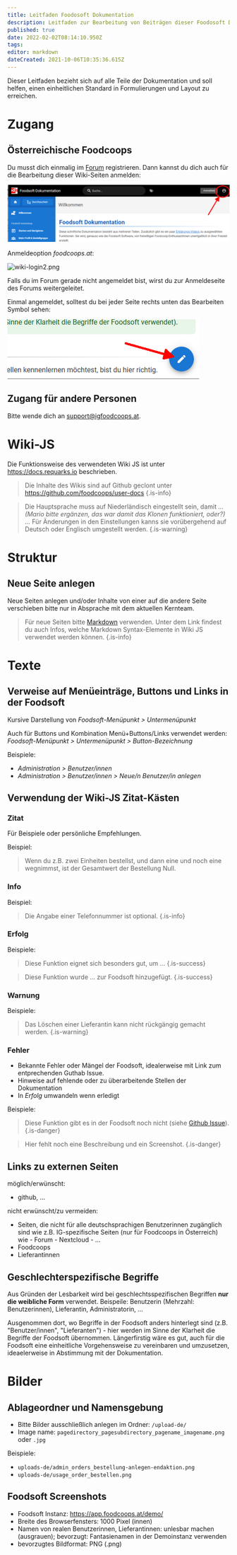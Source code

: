```yaml
---
title: Leitfaden Foodosoft Dokumentation
description: Leitfaden zur Bearbeitung von Beiträgen dieser Foodosoft Dokumentation
published: true
date: 2022-02-02T08:14:10.950Z
tags: 
editor: markdown
dateCreated: 2021-10-06T10:35:36.615Z
---
```


Dieser Leitfaden bezieht sich auf alle Teile der Dokumentation und soll helfen, einen einheitlichen Standard in Formulierungen und Layout zu erreichen.

# Zugang

## Österreichische Foodcoops
Du musst dich einmalig im [Forum](forum.foodcoops.at) registrieren. Dann kannst du dich auch für die Bearbeitung dieser Wiki-Seiten anmelden:

![wiki-login1.png](/uploads-de/wiki-login1.png)

Anmeldeoption *foodcoops.at*:

![wiki-login2.png](/uploads-de/wiki-login2.png)

Falls du im Forum gerade nicht angemeldet bist, wirst du zur Anmeldeseite des Forums weitergeleitet.

Einmal angemeldet, solltest du bei jeder Seite rechts unten das Bearbeiten Symbol sehen:

![wiki-login3.png](/uploads-de/wiki-login3.png)

## Zugang für andere Personen

Bitte wende dich an support@igfoodcoops.at.

# Wiki-JS

Die Funktionsweise des verwendeten Wiki JS ist unter https://docs.requarks.io beschrieben.


> Die Inhalte des Wikis sind auf Github geclont unter https://github.com/foodcoops/user-docs
{.is-info}

> Die Hauptsprache muss auf Niederländisch eingestellt sein, damit *... (Mario bitte ergänzen, das war damit das Klonen funktioniert, oder?) ...* Für Änderungen in den Einstellungen kanns sie vorübergehend auf Deutsch oder Englisch umgestellt werden. 
{.is-warning}

# Struktur


## Neue Seite anlegen

Neue Seiten anlegen und/oder Inhalte von einer auf die andere Seite verschieben bitte nur in Absprache mit dem aktuellen Kernteam.

> Für neue Seiten bitte [Markdown](https://docs.requarks.io/editors/markdown) verwenden. Unter dem Link findest du auch Infos, welche Markdown Syntax-Elemente in Wiki JS verwendet werden können.
{.is-info}


# Texte

## Verweise auf Menüeinträge, Buttons und Links in der Foodsoft
Kursive Darstellung von *Foodsoft-Menüpunkt > Untermenüpunkt*

Auch für Buttons und Kombination Menü+Buttons/Links verwendet werden: *Foodsoft-Menüpunkt > Untermenüpunkt > Button-Bezeichnung*

Beispiele:
- *Administration > Benutzer/innen*
- *Administration > Benutzer/innen > Neue/n Benutzer/in anlegen*

## Verwendung der Wiki-JS Zitat-Kästen 

### Zitat

Für Beispiele oder persönliche Empfehlungen.

Beispiel:
> Wenn du z.B. zwei Einheiten bestellst, und dann eine und noch eine wegnimmst, ist der Gesamtwert der Bestellung Null. 

### Info
Beispiel:
> Die Angabe einer Telefonnummer ist optional.
{.is-info}


### Erfolg


Beispiele:
> Diese Funktion eignet sich besonders gut, um ...
{.is-success}

> Diese Funktion wurde ... zur Foodsoft hinzugefügt.
{.is-success}

### Warnung

Beispiele:
> Das Löschen einer Lieferantin kann nicht rückgängig gemacht werden.
{.is-warning}



### Fehler
 - Bekannte Fehler oder Mängel der Foodsoft, idealerweise mit Link zum entprechenden Guthab Issue.
 - Hinweise auf fehlende oder zu überarbeitende Stellen der Dokumentation
 - In *Erfolg* umwandeln wenn erledigt

Beispiele:
> Diese Funktion gibt es in der Foodsoft noch nicht (siehe [Github Issue](https://github.com/foodcoops/foodsoft/issues)).
{.is-danger}

> Hier fehlt noch eine Beschreibung und ein Screenshot.
{.is-danger}

## Links zu externen Seiten

möglich/erwünscht: 
- github, ...

nicht erwünscht/zu vermeiden: 
- Seiten, die nicht für alle deutschsprachigen Benutzerinnen zugänglich sind wie z.B. IG-spezifische Seiten  (nur für Foodcoops in Österreich) wie 
      - Forum
      - Nextcloud
      - ...
- Foodcoops
- Lieferantinnen

## Geschlechterspezifische Begriffe

Aus Gründen der Lesbarkeit wird bei geschlechtsspezifischen Begriffen **nur die weibliche Form** verwendet. Beispeile: Benutzerin (Mehrzahl: Benutzerinnen), Lieferantin, Administratorin, ...

Ausgenommen dort, wo Begriffe in der Foodsoft anders hinterlegt sind (z.B. "Benutzer/innen", "Lieferanten") - hier werden im Sinne der Klarheit die Begriffe der Foodsoft übernommen. Längerfirstig wäre es gut, auch für die Foodsoft eine einheitliche Vorgehensweise zu vereinbaren und umzusetzen, ideaelerweise in Abstimmung mit der Dokumentation.


# Bilder
## Ablageordner und Namensgebung

- Bitte Bilder ausschließlich anlegen im Ordner: `/upload-de/`
- Image name: `pagedirectory_pagesubdirectory_pagename_imagename.png` oder `.jpg`

Beispiele:
- `uploads-de/admin_orders_bestellung-anlegen-endaktion.png`
- `uploads-de/usage_order_bestellen.png`


## Foodsoft Screenshots
  - Foodsoft Instanz: https://app.foodcoops.at/demo/
  - Breite des Browserfensters: 1000 Pixel (innen)
  - Namen von realen Benutzerinnen, Lieferantinnen: unlesbar machen (ausgrauen); bevorzugt: Fantasienamen in der Demoinstanz verwenden
  - bevorzugtes Bildformat: PNG (.png)


